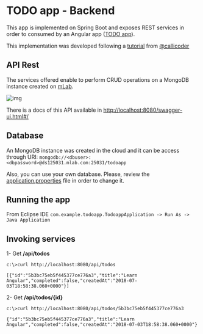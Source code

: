 # TODO app - Backend
This app is implemented on Spring Boot and exposes REST services in order to consumed by an Angular app ([TODO app](https://github.com/jpOlivo/todoapp-frontend)).

This implementation was developed following a [tutorial](https://www.callicoder.com/spring-boot-mongodb-angular-js-rest-api-tutorial/) from [@callicoder](https://twitter.com/callicoder)


## API Rest
The services offered enable to perform CRUD operations on a MongoDB instance created on [mLab](https://mlab.com/databases/todoapp).

![img](https://i.imgur.com/3k91pkd.png)

There is a docs of this API available in [http://localhost:8080/swagger-ui.html#/](http://localhost:8080/swagger-ui.html#/)


## Database
An MongoDB instance was created in the cloud and it can be access through URI: `mongodb://<dbuser>:<dbpassword>@ds125031.mlab.com:25031/todoapp`

Also, you can use your own database. Please, review the [application.properties](https://github.com/jpOlivo/todoapp-backend/blob/master/src/main/resources/application.properties) file in order to change it.


## Running the app
From Eclipse IDE `com.example.todoapp.TodoappApplication -> Run As -> Java Application`

## Invoking services

1- Get __/api/todos__

```
c:\>curl http://localhost:8080/api/todos 

[{"id":"5b3bc75eb5f445377ce776a3","title":"Learn Angular","completed":false,"createdAt":"2018-07-03T18:58:38.060+0000"}]
```

2- Get __/api/todos/{id}__

```
c:\>curl http://localhost:8080/api/todos/5b3bc75eb5f445377ce776a3

{"id":"5b3bc75eb5f445377ce776a3","title":"Learn Angular","completed":false,"createdAt":"2018-07-03T18:58:38.060+0000"}
```

 



